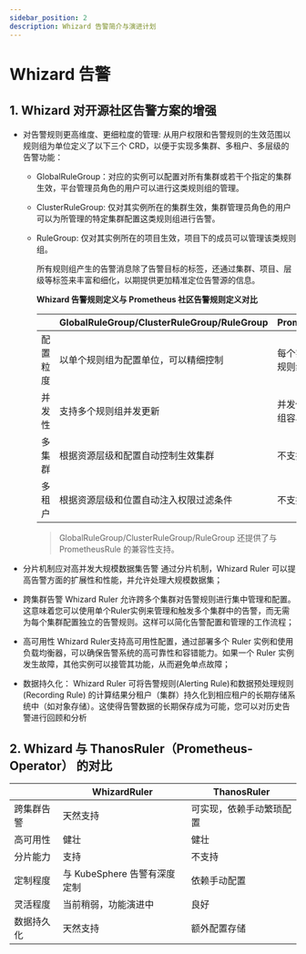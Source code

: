 ```yaml
---
sidebar_position: 2
description: Whizard 告警简介与演进计划
---
```

# Whizard 告警

## 1. Whizard 对开源社区告警方案的增强

- 对告警规则更高维度、更细粒度的管理:
    从用户权限和告警规则的生效范围以规则组为单位定义了以下三个 CRD，以便于实现多集群、多租户、多层级的告警功能：
  - GlobalRuleGroup：对应的实例可以配置对所有集群或若干个指定的集群生效，平台管理员角色的用户可以进行这类规则组的管理。
  - ClusterRuleGroup: 仅对其实例所在的集群生效，集群管理员角色的用户可以为所管理的特定集群配置这类规则组进行告警。
  - RuleGroup: 仅对其实例所在的项目生效，项目下的成员可以管理该类规则组。

    所有规则组产生的告警消息除了告警目标的标签，还通过集群、项目、层级等标签来丰富和细化，以期提供更加精准定位告警源的信息。

    **Whizard 告警规则定义与 Prometheus 社区告警规则定义对比**

    |            | GlobalRuleGroup/ClusterRuleGroup/RuleGroup          | PrometheusRule  |
    | ---------- | ---------------------------- | ------------------------ |
    | 配置粒度 | 以单个规则组为配置单位，可以精细控制                     | 每个实例包含多个规则组，不易定位 |
    | 并发性 | 支持多个规则组并发更新 | 并发修改多个规则组容易冲突 |
    | 多集群 | 根据资源层级和配置自动控制生效集群 | 不支持|
    | 多租户 | 根据资源层级和位置自动注入权限过滤条件 | 不支持|

    > GlobalRuleGroup/ClusterRuleGroup/RuleGroup 还提供了与 PrometheusRule 的兼容性支持。

- 分片机制应对高并发大规模数据集告警
    通过分片机制，Whizard Ruler 可以提高告警方面的扩展性和性能，并允许处理大规模数据集；
- 跨集群告警
    Whizard Ruler 允许跨多个集群对告警规则进行集中管理和配置。这意味着您可以使用单个Ruler实例来管理和触发多个集群中的告警，而无需为每个集群配置独立的告警规则。这样可以简化告警配置和管理的工作流程；
- 高可用性
    Whizard Ruler支持高可用性配置，通过部署多个 Ruler 实例和使用负载均衡器，可以确保告警系统的高可靠性和容错能力。如果一个 Ruler 实例发生故障，其他实例可以接管其功能，从而避免单点故障；
- 数据持久化：
    Whizard Ruler 可将告警规则(Alerting Rule)和数据预处理规则(Recording Rule) 的计算结果分租户（集群）持久化到相应租户的长期存储系统中（如对象存储）。这使得告警数据的长期保存成为可能，您可以对历史告警进行回顾和分析

## 2. Whizard 与 ThanosRuler（Prometheus-Operator） 的对比

|            | WhizardRuler                 | ThanosRuler              |
| ---------- | ---------------------------- | ------------------------ |
| 跨集群告警 | 天然支持                     | 可实现，依赖手动繁琐配置 |
| 高可用性   | 健壮                         | 健壮                     |
| 分片能力   | 支持                         | 不支持                   |
| 定制程度   | 与 KubeSphere 告警有深度定制 | 依赖手动配置             |
| 灵活程度   | 当前稍弱，功能演进中           | 良好                     |
| 数据持久化 | 天然支持                     | 额外配置存储                 |



